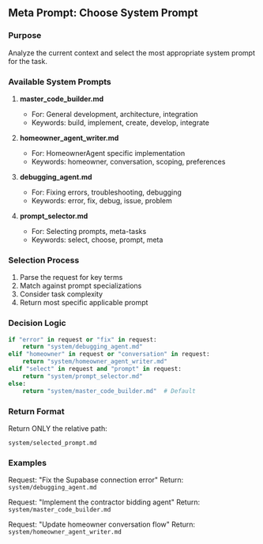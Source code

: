 ## Meta Prompt: Choose System Prompt

### Purpose

Analyze the current context and select the most appropriate system prompt for the task.

### Available System Prompts

1. **master_code_builder.md**
   - For: General development, architecture, integration
   - Keywords: build, implement, create, develop, integrate

2. **homeowner_agent_writer.md**
   - For: HomeownerAgent specific implementation
   - Keywords: homeowner, conversation, scoping, preferences

3. **debugging_agent.md**
   - For: Fixing errors, troubleshooting, debugging
   - Keywords: error, fix, debug, issue, problem

4. **prompt_selector.md**
   - For: Selecting prompts, meta-tasks
   - Keywords: select, choose, prompt, meta

### Selection Process

1. Parse the request for key terms
2. Match against prompt specializations
3. Consider task complexity
4. Return most specific applicable prompt

### Decision Logic

```python
if "error" in request or "fix" in request:
    return "system/debugging_agent.md"
elif "homeowner" in request or "conversation" in request:
    return "system/homeowner_agent_writer.md"
elif "select" in request and "prompt" in request:
    return "system/prompt_selector.md"
else:
    return "system/master_code_builder.md"  # Default
```

### Return Format

Return ONLY the relative path:
```
system/selected_prompt.md
```

### Examples

Request: "Fix the Supabase connection error"
Return: `system/debugging_agent.md`

Request: "Implement the contractor bidding agent"
Return: `system/master_code_builder.md`

Request: "Update homeowner conversation flow"
Return: `system/homeowner_agent_writer.md`